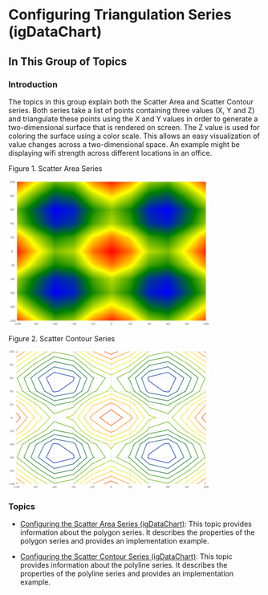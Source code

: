 ﻿<!--
|metadata|
{
    "fileName": "triangulationseries-triangulation-series",
    "controlName": "",
    "tags": []
}
|metadata|
-->

# Configuring Triangulation Series (igDataChart)

## In This Group of Topics

### Introduction

The topics in this group explain both the Scatter Area and Scatter Contour series.  Both series take a list of points containing three values (X, Y and Z) and triangulate these points using the X and Y values in order to generate a two-dimensional surface that is rendered on screen.  The Z value is used for coloring the surface using a color scale.  This allows an easy visualization of value changes across a two-dimensional space.  An example might be displaying wifi strength across different locations in an office.

Figure 1. Scatter Area Series

![some title](images/jQuery_mini_scatter_area_01.png)

Figure 2. Scatter Contour Series

![](images/jQuery_mini_scatter_contour_01.png)

### Topics

- [Configuring the Scatter Area Series (igDataChart)](TriangulationSeries-Scatter-Area.html): This topic provides information about the polygon series. It describes the properties of the polygon series and provides an implementation example.

- [Configuring the Scatter Contour Series (igDataChart)](TriangulationSeries-Scatter-Contour.html): This topic provides information about the polyline series. It describes the properties of the polyline series and provides an implementation example.